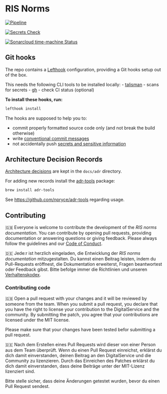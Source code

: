 # RIS Norms

[![Pipeline](https://github.com/digitalservicebund/ris-norms/actions/workflows/pipeline.yml/badge.svg)](https://github.com/digitalservicebund/ris-norms/actions/workflows/pipeline.yml)

[![Secrets Check](https://github.com/digitalservicebund/ris-norms/actions/workflows/secrets-check.yml/badge.svg)](https://github.com/digitalservicebund/ris-norms/actions/workflows/secrets-check.yml)

[![Sonarcloud time-machine Status](https://sonarcloud.io/api/project_badges/measure?project=digitalservicebund_ris-norms-time-machine&metric=alert_status)](https://sonarcloud.io/summary/new_code?id=digitalservicebund_ris-norms-time-machine)

## Git hooks

The repo contains a [Lefthook](https://github.com/evilmartians/lefthook/blob/master/docs/full_guide.md) configuration,
providing a Git hooks setup out of the box.

This needs the following CLI tools to be installed locally:
    - [talisman](https://thoughtworks.github.io/talisman/docs) - scans for secrets
    - [gh](https://github.com/cli/cli) - check CI status (optional)

**To install these hooks, run:**

```bash
lefthook install
```

The hooks are supposed to help you to:

- commit properly formatted source code only (and not break the build otherwise)
- write [conventional commit messages](https://chris.beams.io/posts/git-commit/)
- not accidentally push [secrets and sensitive information](https://thoughtworks.github.io/talisman/)

## Architecture Decision Records

[Architecture decisions](https://cognitect.com/blog/2011/11/15/documenting-architecture-decisions)
are kept in the `docs/adr` directory. 

For adding new records install the [adr-tools](https://github.com/npryce/adr-tools) package:

```bash
brew install adr-tools
```

See https://github.com/npryce/adr-tools regarding usage.

## Contributing

🇬🇧
Everyone is welcome to contribute the development of the _RIS norms documentation_. You can contribute by opening pull requests, providing documentation or answering questions or giving feedback. Please always follow the guidelines and our
[Code of Conduct](CODE_OF_CONDUCT.md).

🇩🇪
Jede:r ist herzlich eingeladen, die Entwicklung der _RIS norms documentation_ mitzugestalten. Du kannst einen Beitrag leisten,
indem du Pull-Requests eröffnest, die Dokumentation erweiterst, Fragen beantwortest oder Feedback gibst.
Bitte befolge immer die Richtlinien und unseren [Verhaltenskodex](CODE_OF_CONDUCT_DE.md).

### Contributing code

🇬🇧
Open a pull request with your changes and it will be reviewed by someone from the team. When you submit a pull request,
you declare that you have the right to license your contribution to the DigitalService and the community.
By submitting the patch, you agree that your contributions are licensed under the MIT license.

Please make sure that your changes have been tested befor submitting a pull request.

🇩🇪
Nach dem Erstellen eines Pull Requests wird dieser von einer Person aus dem Team überprüft. Wenn du einen Pull Request
einreichst, erklärst du dich damit einverstanden, deinen Beitrag an den DigitalService und die Community zu
lizenzieren. Durch das Einreichen des Patches erklärst du dich damit einverstanden, dass deine Beiträge unter der
MIT-Lizenz lizenziert sind.

Bitte stelle sicher, dass deine Änderungen getestet wurden, bevor du einen Pull Request sendest.

